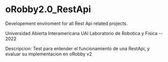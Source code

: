# oRobby2.0_RestApi
Developement enviroment for all Rest Api related projects.

Universidad Abierta Interamericana UAI
Laboratorio de Robotica y Fisica -- 2022


Descripcion:
Test para entender el funcionamiento de una RestApi, y evaluar su implementacion en oRobby v2
